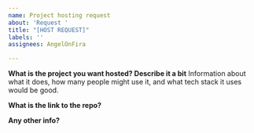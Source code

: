 ```yaml
---
name: Project hosting request
about: 'Request '
title: "[HOST REQUEST]"
labels: ''
assignees: AngelOnFira

---
```


**What is the project you want hosted? Describe it a bit**
Information about what it does, how many people might use it, and what tech stack it uses would be good.

**What is the link to the repo?**
<link>

**Any other info?**
